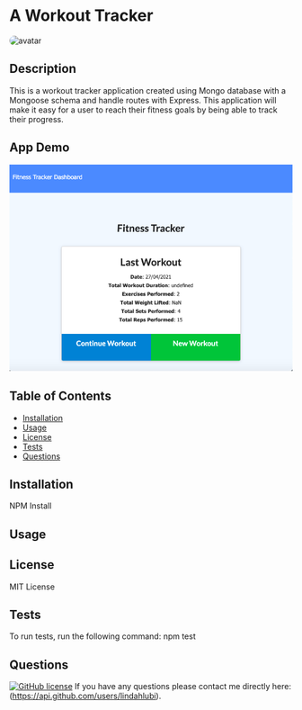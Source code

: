 # A Workout Tracker
<img src="https://avatars.githubusercontent.com/u/73988543?v=4" alt="avatar" style="border-radius: 36px" width="60" />

## Description

This is a workout tracker application created using Mongo database with a Mongoose schema and handle routes with Express. This application will make it easy for a user to reach their fitness goals by being able to track their progress.

## App Demo

<img src="/public/Sample.png"/> 

## Table of Contents 

* [Installation](#installation)
* [Usage](#usage)
* [License](#license)
* [Tests](#tests)
* [Questions](#questions)

## Installation

NPM Install

## Usage

## License

MIT License

## Tests

To run tests, run the following command:
npm test

## Questions

[![GitHub license](https://img.shields.io/badge/GitHubUser-lindahlubi-orange)](https://api.github.com/users/lindahlubi)
If you have any questions please contact me directly here: (https://api.github.com/users/lindahlubi).
